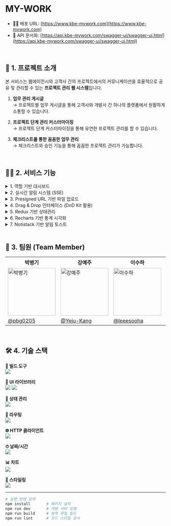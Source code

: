 # MY-WORK

* 🧑‍💻 배포 URL: [https://www.kbe-mywork.com](https://www.kbe-mywork.com)  
* 📄 API 문서화: [https://api.kbe-mywork.com/swagger-ui/swagger-ui.html](https://api.kbe-mywork.com/swagger-ui/swagger-ui.html)

<br />

## 📝 1. 프로젝트 소개

본 서비스는 웹에이전시와 고객사 간의 프로젝트에서의 커뮤니케이션을 효율적으로 공유 및 관리할 수 있는 **프로젝트 관리 웹 시스템**입니다.

1. **업무 관리 게시글**  
   → 프로젝트별 업무 게시글을 통해 고객사와 개발사 간 하나의 플랫폼에서 원활하게 소통할 수 있습니다.

2. **프로젝트 단계 관리 커스터마이징**  
   → 프로젝트 단계 커스터마이징을 통해 유연한 프로젝트 관리를 할 수 있습니다.

3. **체크리스트를 통한 꼼꼼한 업무 관리**  
   → 체크리스트와 승인 기능을 통해 꼼꼼한 프로젝트 관리가 가능합니다.

<br />

## 🧑‍🔧 2. 서비스 기능

<details>
<summary>1. 역할 기반 대시보드</summary>
SYSTEM_ADMIN, DEV_ADMIN, CLIENT_ADMIN, 일반 사용자 권한 별로 다른 UI 제공
</details>

<details>
<summary>2. 실시간 알림 시스템 (SSE)</summary>
EventSource 기반으로 구현된 실시간 알림 기능
</details>

<details>
<summary>3. Presigned URL 기반 파일 업로드</summary>
S3 Presigned URL을 활용한 안전한 파일 업로드
</details>

<details>
<summary>4. Drag & Drop 인터페이스 (DnD Kit 활용)</summary>
직관적인 Drag & Drop 기능으로 프로젝트 단계/게시글 관리
</details>

<details>
<summary>5. Redux 기반 상태관리</summary>
Redux Toolkit을 활용한 전역 상태 관리
</details>

<details>
<summary>6. Recharts 기반 통계 시각화</summary>
대시보드에서 프로젝트 현황 시각화
</details>

<details>
<summary>7. Notistack 기반 알림 토스트</summary>
사용자에게 실시간 피드백 제공
</details>

<br />

## 👥 3. 팀원 (Team Member)

<table>
  <tr>
    <th>박병기</th>
    <th>강예주</th>
    <th>이수하</th>
    <th>함성준</th>
  </tr>
  <tr>
    <td><img src="https://avatars.githubusercontent.com/u/48561660?v=4" width="150" height="150" alt="박병기"></td>
    <td><img src="https://avatars.githubusercontent.com/u/98391406?v=4" width="150" height="150" alt="강예주"></td>
    <td><img src="https://avatars.githubusercontent.com/u/106977054?v=4" width="150" height="150" alt="이수하"></td>
    <td><img src="https://avatars.githubusercontent.com/u/206319376?v=4" width="150" height="150" alt="함성준"></td> 
  </tr>
  <tr>
    <td><a href="https://github.com/pbg0205">@pbg0205</a></td>
    <td><a href="https://github.com/Yeju-Kang">@Yeju-Kang</a></td>
    <td><a href="https://github.com/leeesooha">@leeesooha</a></td>
    <td><a href="https://github.com/HMHMHMJUN">@HMHMHMJUN</a></td>
  </tr>
</table>

<br />

## 🛠️ 4. 기술 스택

<div align="left">

**🔧 빌드 도구**  
<img src="https://img.shields.io/badge/Vite-646CFF?style=for-the-badge&logo=Vite&logoColor=white"/>

**🎨 UI 라이브러리**  
<img src="https://img.shields.io/badge/React-61DAFB?style=for-the-badge&logo=React&logoColor=black"/> 
<img src="https://img.shields.io/badge/Material_UI-007FFF?style=for-the-badge&logo=Material-UI&logoColor=white"/>

**🧠 상태 관리**  
<img src="https://img.shields.io/badge/Redux_Toolkit-764ABC?style=for-the-badge&logo=Redux&logoColor=white"/>

**🔀 라우팅**  
<img src="https://img.shields.io/badge/React_Router-CA4245?style=for-the-badge&logo=react-router&logoColor=white"/>

**🌐 HTTP 클라이언트**  
<img src="https://img.shields.io/badge/axios-5A29E4?style=for-the-badge&logo=axios&logoColor=white"/>

**⏱ 날짜/시간**  
<img src="https://img.shields.io/badge/Day.js-2C3381?style=for-the-badge&logo=dayjs&logoColor=white"/>

**📊 차트**  
<img src="https://img.shields.io/badge/Recharts-FF6384?style=for-the-badge&logo=Recharts&logoColor=white"/>

**💅 스타일링**  
<img src="https://img.shields.io/badge/Sass-CD6799?style=for-the-badge&logo=Sass&logoColor=white"/>

</div>

---

```bash
# 실행 방법 요약
npm install       # 패키지 설치
npm run dev       # 개발 서버 실행
npm run build     # 정적 파일 빌드
npm run lint      # 코드 스타일 검사
```
